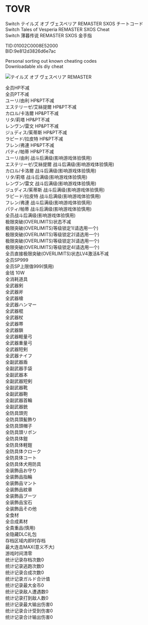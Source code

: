 # TOVR
Switch テイルズ オブ ヴェスペリア REMASTER SXOS チートコード<br/>
Switch Tales of Vesperia REMASTER SXOS Cheat<br/>
Switch 薄暮传说 REMASTER SXOS 金手指

TID:01002C0008E52000<br/>
BID:9e812d3826d6e7ac

Personal sorting out known cheating codes<br/>
Downloadable xls diy cheat

<img src="http://wx4.sinaimg.cn/large/6b6d4dd9gy1fzca1dcawyj20jg1l5kc4.jpg" alt="テイルズ オブ ヴェスペリア REMASTER"/>

全员HP不减<br>
全员PT不减<br>
ユーリ/由利 HP&amp;PT不减<br>
エステリーゼ/艾絲提爾 HP&amp;PT不减<br>
カロル/卡洛爾 HP&amp;PT不减<br>
リタ/莉塔 HP&amp;PT不减<br>
レンヴン/雷文 HP&amp;PT不减<br>
ジュディス/茱蒂斯 HP&amp;PT不减<br>
ラピード/拉皮特 HP&amp;PT不减<br>
フレン/弗連 HP&amp;PT不减<br>
パティ/帕蒂 HP&amp;PT不减<br>
ユーリ/由利 战斗后满级(影响游戏体验慎用)<br>
エステリーゼ/艾絲提爾 战斗后满级(影响游戏体验慎用)<br>
カロル/卡洛爾 战斗后满级(影响游戏体验慎用)<br>
リタ/莉塔 战斗后满级(影响游戏体验慎用)<br>
レンヴン/雷文 战斗后满级(影响游戏体验慎用)<br>
ジュディス/茱蒂斯 战斗后满级(影响游戏体验慎用)<br>
ラピード/拉皮特 战斗后满级(影响游戏体验慎用)<br>
フレン/弗連 战斗后满级(影响游戏体验慎用)<br>
パティ/帕蒂 战斗后满级(影响游戏体验慎用)<br>
全员战斗后满级(影响游戏体验慎用)<br>
极限突破(OVERLIMITS)状态不减<br>
极限突破(OVERLIMITS)等级锁定1(请选用一个)<br>
极限突破(OVERLIMITS)等级锁定2(请选用一个)<br>
极限突破(OVERLIMITS)等级锁定3(请选用一个)<br>
极限突破(OVERLIMITS)等级锁定4(请选用一个)<br>
全员直接极限突破(OVERLIMITS)状态LV4激活&amp;不减<br>
全员SP999<br>
全员SP上限值999(慎用)<br>
金钱 10W<br>
全消耗道具<br>
全武器剣<br>
全武器斧<br>
全武器槍<br>
全武器ハンマー<br>
全武器棍<br>
全武器杖<br>
全武器帯<br>
全武器鎖<br>
全武器軽量弓<br>
全武器重量弓<br>
全武器短剣<br>
全武器ナイフ<br>
全副武器盾<br>
全副武器手袋<br>
全副武器本<br>
全副武器短剣<br>
全副武器靴<br>
全副武器鞄<br>
全副武器首輪<br>
全副武器銃<br>
全防具頭兜<br>
全防具頭髪飾り<br>
全防具頭帽子<br>
全防具頭リボン<br>
全防具体鎧<br>
全防具体軽鎧<br>
全防具体クローク<br>
全防具体コート<br>
全防具体犬用防具<br>
全装飾品お守り<br>
全装飾品指輪<br>
全装飾品マント<br>
全装飾品紋章<br>
全装飾品ブーツ<br>
全装飾品宝石<br>
全装飾品その他<br>
全食材<br>
全合成素材<br>
全貴重品(慎用)<br>
全隐藏DLC礼包<br>
存档区域内即时存档<br>
最大连击MAX(意义不大)<br>
游戏时间清零<br>
统计记录存档次数0<br>
统计记录逃跑次数0<br>
统计记录合成次数0<br>
统计记录ガルド合计值<br>
统计记录最大金币0<br>
统计记录敌人遭遇数0<br>
统计记录打到敌人数0<br>
统计记录最大输出伤害0<br>
统计记录合计受到伤害0<br>
统计记录合计输出伤害0
